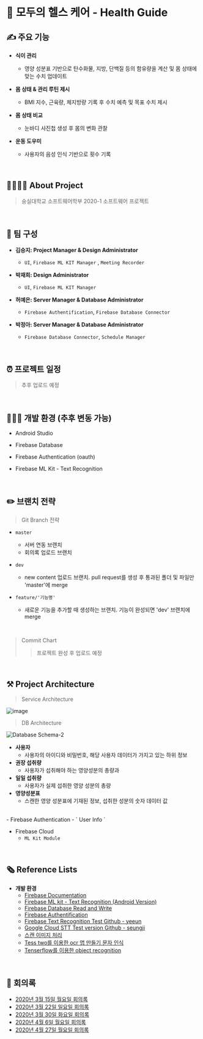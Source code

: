 # 🏃 모두의 헬스 케어 - Health Guide  

## ✍️ 주요 기능

* **식이 관리**

  * 영양 성분표 기반으로 탄수화물, 지방, 단백질 등의 함유량을 계산 및 몸 상태에 맞는 수치 업데이트

* **몸 상태 & 관리 루틴 제시**

  * BMI 지수, 근육량, 체지방량 기록 후 수치 예측 및 목표 수치 제시


* **몸 상태 비교**

  * 눈바디 사진첩 생성 후 몸의 변화 관찰


* **운동 도우미**

  * 사용자의 음성 인식 기반으로 횟수 기록

<br/>

## 👩‍👩‍👧‍👧 About Project

> 숭실대학교 소프트웨어학부 2020-1 소프트웨어 프로젝트
<br/>

## 💁 팀 구성
  * **김승지: Project Manager & Design Administrator**

    * ` UI `, ` Firebase ML KIT Manager ` , ` Meeting Recorder `

  * **박재희: Design Administrator**

    * ` UI `, ` Firebase ML KIT Manager `

  * **허예은: Server Manager & Database Administrator**

    * ` Firebase Authentification `, ` Firebase Database Connector `

  * **박정아: Server Manager & Database Administrator**

    * ` Firebase Database Connector `, ` Schedule Manager `

<br/>

## ⏰   프로젝트 일정
> 추후 업로드 예정

<br/>


## 👩🏻‍💻  개발 환경 (추후 변동 가능)
* Android Studio

* Firebase Database

* Firebase Authentication (oauth)

* Firebase ML Kit - Text Recognition


<br/>

## ✏️  브랜치 전략
> Git Branch 전략

  * ` master `

    * 서버 연동 브랜치
    * 회의록 업로드 브랜치

  * ` dev `

    * new content 업로드 브랜치. pull request를 생성 후 통과된 폴더 및 파일만 'master'에 merge

 *  ` feature/'기능명' `

    * 새로운 기능을 추가할 때 생성하는 브랜치. 기능이 완성되면 'dev' 브랜치에 merge

<br/>

> Commit Chart
>  > 프로젝트 완성 후 업로드 예정

<br/>

## ⚒   Project Architecture

> Service Architecture

![image](https://user-images.githubusercontent.com/43927910/77143955-0221e280-6ac8-11ea-8338-da5ff079bb4c.png)

> DB Architecture

![Database Schema-2](https://user-images.githubusercontent.com/28800101/80948724-a91acd80-8e2d-11ea-9b09-09b8ac3ac361.png)

* **사용자**
  * 사용자의 아이디와 비밀번호, 해당 사용자 데이터가 가지고 있는 하위 정보
* **권장 섭취량**
  * 사용자가 섭취해야 하는 영양성분의 총량과
* **일일 섭취량**
  * 사용자가 실제 섭취한 영양 성분의 총량
* **영양성분표**
  * 스캔한 영양 성분표에 기재된 정보, 섭취한 성분의 숫자 데이터 값
<br/>
  - Firebase Authentication
    - ` User Info `

  - Firebase Cloud
    - ` ML Kit Module `

<br/>

 ## 🗞  Reference Lists
  - **개발 환경**
    - [Firebase Documentation](https://firebase.google.com/docs/ )
    - [Firebase ML kit - Text Recognition (Android Version)](https://firebase.google.com/docs/ml-kit/android/recognize-text)
    - [Firebase Database Read and Write](https://firebase.google.com/docs/database/android/read-and-write?hl=ko )
    - [Firebase Authentification](https://firebase.google.com/docs/auth/android/firebaseui )
    - [Firebase Text Recognition Test Github - yeeun]( https://github.com/yeahsilver/hText-Recognition-Test)
    - [Google Cloud STT Test version Github - seungji]( https://github.com/seungjikim/Speech_to_text )
    - [스캔 이미지 처리](https://www.opentutorials.org/module/3811/25283)
    - [Tess two를 이용한 ocr 앱 만들기 문자 인식](https://hjiee.tistory.com/entry/Android-TessTwo를-이용한-OCR-앱-만들기문자인식)
    - [Tenserflow를 이용한 object recognition](https://cloud.google.com/solutions/creating-object-detection-application-tensorflow?hl=ko)



<br/>  

## 📑  회의록
- [2020년 3월 15일 월요일 회의록](./meeting-record/20200315.md )
- [2020년 3월 22일 일요일 회의록](./meeting-record/20200322.md)
- [2020년 3월 30일 화요일 회의록](./meeting-record/20200331.md )
- [2020년 4월 6일 월요일 회의록](./meeting-record/20200408.md)
- [2020년 4월 27일 월요일 회의록](./meeting-record/20200427.md)
